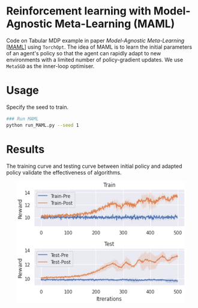 # Reinforcement learning with Model-Agnostic Meta-Learning (MAML)

Code on Tabular MDP example in paper *Model-Agnostic Meta-Learning* [[MAML](https://arxiv.org/abs/1703.03400)] using `TorchOpt`. The idea of MAML is to learn the initial parameters of an agent's policy so that the agent can rapidly adapt to new environments with a limited number of policy-gradient updates. We use `MetaSGD` as the inner-loop optimiser.

# Usage
Specify the seed to train.
```bash
### Run MAML
python run_MAML.py --seed 1
```

# Results
The training curve and testing curve between initial policy and adapted policy validate the effectiveness of algorithms.
<div align=center>
<img src="./maml.png" width="450" height="325" />
</div>
